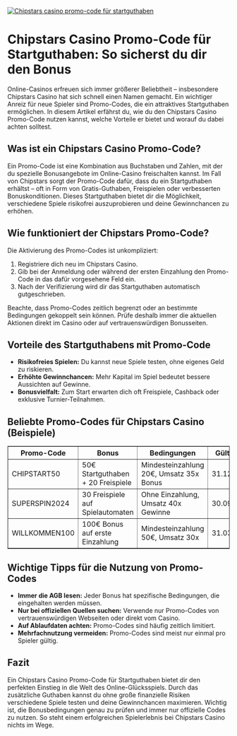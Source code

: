 [![Chipstars casino promo-code für startguthaben](https://123-caf.pages.dev/gitsignup.png)](https://vrmoo.ru/Bt82HjjY)

<h1>Chipstars Casino Promo-Code für Startguthaben: So sicherst du dir den Bonus</h1> <p>Online-Casinos erfreuen sich immer größerer Beliebtheit – insbesondere Chipstars Casino hat sich schnell einen Namen gemacht. Ein wichtiger Anreiz für neue Spieler sind Promo-Codes, die ein attraktives Startguthaben ermöglichen. In diesem Artikel erfährst du, wie du den Chipstars Casino Promo-Code nutzen kannst, welche Vorteile er bietet und worauf du dabei achten solltest.</p>  <h2>Was ist ein Chipstars Casino Promo-Code?</h2> <p>Ein Promo-Code ist eine Kombination aus Buchstaben und Zahlen, mit der du spezielle Bonusangebote im Online-Casino freischalten kannst. Im Fall von Chipstars sorgt der Promo-Code dafür, dass du ein Startguthaben erhältst – oft in Form von Gratis-Guthaben, Freispielen oder verbesserten Bonuskonditionen. Dieses Startguthaben bietet dir die Möglichkeit, verschiedene Spiele risikofrei auszuprobieren und deine Gewinnchancen zu erhöhen.</p>  <h2>Wie funktioniert der Chipstars Promo-Code?</h2> <p>Die Aktivierung des Promo-Codes ist unkompliziert:</p> <ol>   <li>Registriere dich neu im Chipstars Casino.</li>   <li>Gib bei der Anmeldung oder während der ersten Einzahlung den Promo-Code in das dafür vorgesehene Feld ein.</li>   <li>Nach der Verifizierung wird dir das Startguthaben automatisch gutgeschrieben.</li> </ol> <p>Beachte, dass Promo-Codes zeitlich begrenzt oder an bestimmte Bedingungen gekoppelt sein können. Prüfe deshalb immer die aktuellen Aktionen direkt im Casino oder auf vertrauenswürdigen Bonusseiten.</p>  <h2>Vorteile des Startguthabens mit Promo-Code</h2> <ul>   <li><strong>Risikofreies Spielen:</strong> Du kannst neue Spiele testen, ohne eigenes Geld zu riskieren.</li>   <li><strong>Erhöhte Gewinnchancen:</strong> Mehr Kapital im Spiel bedeutet bessere Aussichten auf Gewinne.</li>   <li><strong>Bonusvielfalt:</strong> Zum Start erwarten dich oft Freispiele, Cashback oder exklusive Turnier-Teilnahmen.</li> </ul>  <h2>Beliebte Promo-Codes für Chipstars Casino (Beispiele)</h2> <table border="1" cellpadding="8" cellspacing="0">   <thead>     <tr>       <th>Promo-Code</th>       <th>Bonus</th>       <th>Bedingungen</th>       <th>Gültigkeit</th>     </tr>   </thead>   <tbody>     <tr>       <td>CHIPSTART50</td>       <td>50€ Startguthaben + 20 Freispiele</td>       <td>Mindesteinzahlung 20€, Umsatz 35x Bonus</td>       <td>31.12.2024</td>     </tr>     <tr>       <td>SUPERSPIN2024</td>       <td>30 Freispiele auf Spielautomaten</td>       <td>Ohne Einzahlung, Umsatz 40x Gewinne</td>       <td>30.09.2024</td>     </tr>     <tr>       <td>WILLKOMMEN100</td>       <td>100€ Bonus auf erste Einzahlung</td>       <td>Mindesteinzahlung 50€, Umsatz 30x</td>       <td>31.03.2025</td>     </tr>   </tbody> </table>  <h2>Wichtige Tipps für die Nutzung von Promo-Codes</h2> <ul>   <li><strong>Immer die AGB lesen:</strong> Jeder Bonus hat spezifische Bedingungen, die eingehalten werden müssen.</li>   <li><strong>Nur bei offiziellen Quellen suchen:</strong> Verwende nur Promo-Codes von vertrauenswürdigen Webseiten oder direkt vom Casino.</li>   <li><strong>Auf Ablaufdaten achten:</strong> Promo-Codes sind häufig zeitlich limitiert.</li>   <li><strong>Mehrfachnutzung vermeiden:</strong> Promo-Codes sind meist nur einmal pro Spieler gültig.</li> </ul>  <h2>Fazit</h2> <p>Ein Chipstars Casino Promo-Code für Startguthaben bietet dir den perfekten Einstieg in die Welt des Online-Glücksspiels. Durch das zusätzliche Guthaben kannst du ohne große finanzielle Risiken verschiedene Spiele testen und deine Gewinnchancen maximieren. Wichtig ist, die Bonusbedingungen genau zu prüfen und immer nur offizielle Codes zu nutzen. So steht einem erfolgreichen Spielerlebnis bei Chipstars Casino nichts im Wege.</p>